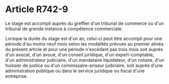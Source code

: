 # Article R742-9

Le stage est accompli auprès du greffier d'un tribunal de commerce ou d'un tribunal de grande instance à compétence commerciale.

Lorsque la durée du stage est d'un an, celui-ci peut être accompli pour une période d'au moins neuf mois selon les modalités prévues au premier alinéa du présent article et pour une période n'excédant pas trois mois soit auprès d'un avocat, d'un avoué, d'un conseil juridique, d'un expert-comptable, d'un administrateur judiciaire, d'un mandataire liquidateur, d'un notaire, d'un huissier de justice ou d'un commissaire-priseur judiciaire, soit auprès d'une administration publique ou dans le service juridique ou fiscal d'une entreprise.
